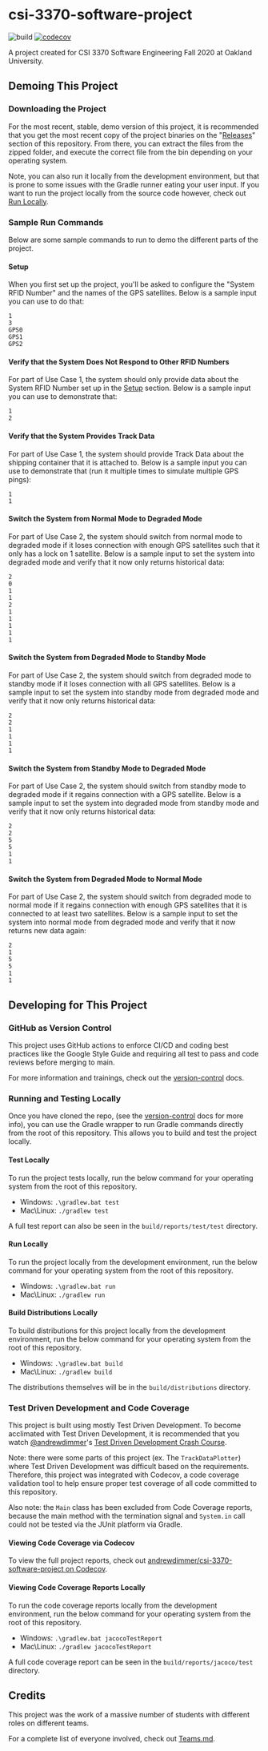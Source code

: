 # csi-3370-software-project

![build](https://github.com/andrewdimmer/csi-3370-software-project/workflows/Gradle%20Build%20and%20Test/badge.svg)
[![codecov](https://codecov.io/gh/andrewdimmer/csi-3370-software-project/branch/main/graph/badge.svg?token=HUNFF75C0R)](https://codecov.io/gh/andrewdimmer/csi-3370-software-project)

A project created for CSI 3370 Software Engineering Fall 2020 at Oakland University.

## Demoing This Project

### Downloading the Project

For the most recent, stable, demo version of this project, it is recommended that you get the most recent copy of the project binaries on the "[Releases](https://github.com/andrewdimmer/csi-3370-software-project/releases)" section of this repository. From there, you can extract the files from the zipped folder, and execute the correct file from the bin depending on your operating system.

Note, you can also run it locally from the development environment, but that is prone to some issues with the Gradle runner eating your user input. If you want to run the project locally from the source code however, check out [Run Locally](#run-locally).

### Sample Run Commands

Below are some sample commands to run to demo the different parts of the project.

#### Setup

When you first set up the project, you'll be asked to configure the "System RFID Number" and the names of the GPS satellites. Below is a sample input you can use to do that:

```
1
3
GPS0
GPS1
GPS2
```

#### Verify that the System Does Not Respond to Other RFID Numbers

For part of Use Case 1, the system should only provide data about the System RFID Number set up in the [Setup](#setup) section. Below is a sample input you can use to demonstrate that:

```
1
2
```

#### Verify that the System Provides Track Data

For part of Use Case 1, the system should provide Track Data about the shipping container that it is attached to. Below is a sample input you can use to demonstrate that (run it multiple times to simulate multiple GPS pings):

```
1
1
```

#### Switch the System from Normal Mode to Degraded Mode

For part of Use Case 2, the system should switch from normal mode to degraded mode if it loses connection with enough GPS satellites such that it only has a lock on 1 satellite. Below is a sample input to set the system into degraded mode and verify that it now only returns historical data:

```
2
0
1
1
2
1
1
1
1
1
```

#### Switch the System from Degraded Mode to Standby Mode

For part of Use Case 2, the system should switch from degraded mode to standby mode if it loses connection with all GPS satellites. Below is a sample input to set the system into standby mode from degraded mode and verify that it now only returns historical data:

```
2
2
1
1
1
1
```

#### Switch the System from Standby Mode to Degraded Mode

For part of Use Case 2, the system should switch from standby mode to degraded mode if it regains connection with a GPS satellite. Below is a sample input to set the system into degraded mode from standby mode and verify that it now only returns historical data:

```
2
2
5
5
1
1
```

#### Switch the System from Degraded Mode to Normal Mode

For part of Use Case 2, the system should switch from degraded mode to normal mode if it regains connection with enough GPS satellites that it is connected to at least two satellites. Below is a sample input to set the system into normal mode from degraded mode and verify that it now returns new data again:

```
2
1
5
5
1
1
```

## Developing for This Project

### GitHub as Version Control

This project uses GitHub actions to enforce CI/CD and coding best practices like the Google Style Guide and requiring all test to pass and code reviews before merging to main.

For more information and trainings, check out the [version-control](docs/version-control/) docs.

### Running and Testing Locally

Once you have cloned the repo, (see the [version-control](docs/version-control/) docs for more info), you can use the Gradle wrapper to run Gradle commands directly from the root of this repository. This allows you to build and test the project locally.

#### Test Locally

To run the project tests locally, run the below command for your operating system from the root of this repository.

- Windows: `.\gradlew.bat test`
- Mac\Linux: `./gradlew test`

A full test report can also be seen in the `build/reports/test/test` directory.

#### Run Locally

To run the project locally from the development environment, run the below command for your operating system from the root of this repository.

- Windows: `.\gradlew.bat run`
- Mac\Linux: `./gradlew run`

#### Build Distributions Locally

To build distributions for this project locally from the development environment, run the below command for your operating system from the root of this repository.

- Windows: `.\gradlew.bat build`
- Mac\Linux: `./gradlew build`

The distributions themselves will be in the `build/distributions` directory.

### Test Driven Development and Code Coverage

This project is built using mostly Test Driven Development. To become acclimated with Test Driven Development, it is recommended that you watch [@andrewdimmer](https://github.com/andrewdimmer/)'s [Test Driven Development Crash Course](https://youtu.be/eSc0aY4GhPs).

Note: there were some parts of this project (ex. The `TrackDataPlotter`) where Test Driven Development was difficult based on the requirements. Therefore, this project was integrated with Codecov, a code coverage validation tool to help ensure proper test coverage of all code committed to this repository.

Also note: the `Main` class has been excluded from Code Coverage reports, because the main method with the termination signal and `System.in` call could not be tested via the JUnit platform via Gradle.

#### Viewing Code Coverage via Codecov

To view the full project reports, check out [andrewdimmer/csi-3370-software-project on Codecov](https://codecov.io/gh/andrewdimmer/csi-3370-software-project).

#### Viewing Code Coverage Reports Locally

To run the code coverage reports locally from the development environment, run the below command for your operating system from the root of this repository.

- Windows: `.\gradlew.bat jacocoTestReport`
- Mac\Linux: `./gradlew jacocoTestReport`

A full code coverage report can be seen in the `build/reports/jacoco/test` directory.

## Credits

This project was the work of a massive number of students with different roles on different teams.

For a complete list of everyone involved, check out [Teams.md](Teams.md).
